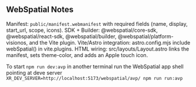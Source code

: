 ## WebSpatial Notes

Manifest: `public/manifest.webmanifest` with required fields (name, display, start_url, scope, icons).
SDK + Builder: @webspatial/core-sdk, @webspatial/react-sdk, @webspatial/builder, @webspatial/platform-visionos, and the Vite plugin.
Vite/Astro integration: astro.config.mjs include webSpatial() in vite.plugins.
HTML wiring: src/layouts/Layout.astro links the manifest, sets theme-color, and adds an Apple touch icon.

To start
`npm run dev:avp`
in another terminal run the WebSpatial app shell pointing at deve server
`XR_DEV_SERVER=http://localhost:5173/webspatial/avp/ npm run run:avp`
